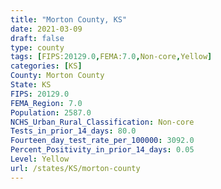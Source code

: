 ```yaml
---
title: "Morton County, KS"
date: 2021-03-09
draft: false
type: county
tags: [FIPS:20129.0,FEMA:7.0,Non-core,Yellow]
categories: [KS]
County: Morton County
State: KS
FIPS: 20129.0
FEMA_Region: 7.0
Population: 2587.0
NCHS_Urban_Rural_Classification: Non-core
Tests_in_prior_14_days: 80.0
Fourteen_day_test_rate_per_100000: 3092.0
Percent_Positivity_in_prior_14_days: 0.05
Level: Yellow
url: /states/KS/morton-county
---
```



